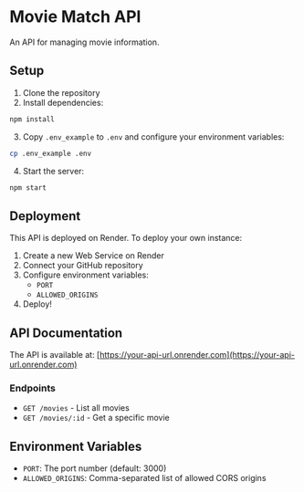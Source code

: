 # Movie Match API

An API for managing movie information.

## Setup

1. Clone the repository
2. Install dependencies:
```bash
npm install
```
3. Copy `.env_example` to `.env` and configure your environment variables:
```bash
cp .env_example .env
```
4. Start the server:
```bash
npm start
```

## Deployment

This API is deployed on Render. To deploy your own instance:

1. Create a new Web Service on Render
2. Connect your GitHub repository
3. Configure environment variables:
   - `PORT`
   - `ALLOWED_ORIGINS`
4. Deploy!

## API Documentation

The API is available at: [https://your-api-url.onrender.com](https://your-api-url.onrender.com)

### Endpoints

- `GET /movies` - List all movies
- `GET /movies/:id` - Get a specific movie

## Environment Variables

- `PORT`: The port number (default: 3000)
- `ALLOWED_ORIGINS`: Comma-separated list of allowed CORS origins